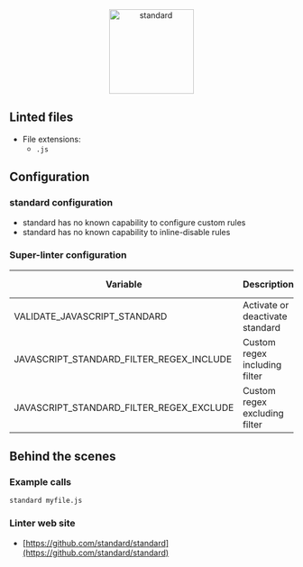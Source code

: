 <!-- markdownlint-disable MD033 MD041 -->
<!-- Generated by .automation/build.py, please do not update manually -->

<div align="center">
  <a href="https://github.com/standard/standard" target="blank" title="Visit linter Web Site">
    <img src="https://github.com/standard/standard/raw/master/sticker.png" alt="standard" height="150px">
  </a>
</div>

## Linted files

- File extensions:
  - `.js`

## Configuration

### standard configuration

- standard has no known capability to configure custom rules
- standard has no known capability to inline-disable rules

### Super-linter configuration

| Variable | Description | Default value |
| ----------------- | -------------- | -------------- |
| VALIDATE_JAVASCRIPT_STANDARD | Activate or deactivate standard | `true` |
| JAVASCRIPT_STANDARD_FILTER_REGEX_INCLUDE | Custom regex including filter |  |
| JAVASCRIPT_STANDARD_FILTER_REGEX_EXCLUDE | Custom regex excluding filter |  |

## Behind the scenes

### Example calls

```shell
standard myfile.js
```

### Linter web site
- [https://github.com/standard/standard](https://github.com/standard/standard)

